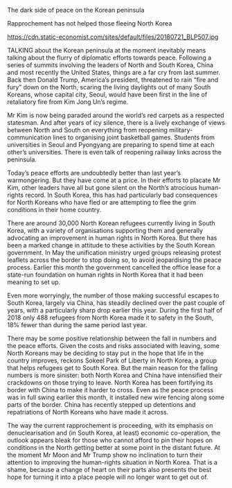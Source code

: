 The dark side of peace on the Korean peninsula

Rapprochement has not helped those fleeing North Korea

https://cdn.static-economist.com/sites/default/files/20180721_BLP507.jpg

TALKING about the Korean peninsula at the moment inevitably means talking about the flurry of diplomatic efforts towards peace. Following a series of summits involving the leaders of North and South Korea, China and most recently the United States, things are a far cry from last summer. Back then Donald Trump, America’s president, threatened to rain “fire and fury” down on the North, scaring the living daylights out of many South Koreans, whose capital city, Seoul, would have been first in the line of retaliatory fire from Kim Jong Un’s regime. 

Mr Kim is now being paraded around the world’s red carpets as a respected statesman. And after years of icy silence, there is a lively exchange of views between North and South on everything from reopening military-communication lines to organising joint basketball games. Students from universities in Seoul and Pyongyang are preparing to spend time at each other’s universities. There is even talk of reopening railway links across the peninsula.

Today’s peace efforts are undoubtedly better than last year’s warmongering. But they have come at a price. In their efforts to placate Mr Kim, other leaders have all but gone silent on the North’s atrocious human-rights record. In South Korea, this has had particularly bad consequences for North Koreans who have fled or are attempting to flee the grim conditions in their home country. 

There are around 30,000 North Korean refugees currently living in South Korea, with a variety of organisations supporting them and generally advocating an improvement in human rights in North Korea. But there has been a marked change in attitude to these activities by the South Korean government. In May the unification ministry urged groups releasing protest leaflets across the border to stop doing so, to avoid jeopardising the peace process. Earlier this month the government cancelled the office lease for a state-run foundation on human rights in North Korea that it had been meaning to set up.

Even more worryingly, the number of those making successful escapes to South Korea, largely via China, has steadily declined over the past couple of years, with a particularly sharp drop earlier this year. During the first half of 2018 only 488 refugees from North Korea made it to safety in the South, 18% fewer than during the same period last year. 

There may be some positive relationship between the fall in numbers and the peace efforts. Given the costs and risks associated with leaving, some North Koreans may be deciding to stay put in the hope that life in the country improves, reckons Sokeel Park of Liberty in North Korea, a group that helps refugees get to South Korea. But the main reason for the falling numbers is more sinister: both North Korea and China have intensified their crackdowns on those trying to leave. North Korea has been fortifying its border with China to make it harder to cross. Even as the peace process was in full swing earlier this month, it installed new wire fencing along some parts of the border. China has recently stepped up detentions and repatriations of North Koreans who have made it across.

The way the current rapprochement is proceeding, with its emphasis on denuclearisation and (in South Korea, at least) economic co-operation, the outlook appears bleak for those who cannot afford to pin their hopes on conditions in the North getting better at some point in the distant future. At the moment Mr Moon and Mr Trump show no inclination to turn their attention to improving the human-rights situation in North Korea. That is a shame, because a change of heart on their parts also presents the best hope for turning it into a place people will no longer want to get out of.